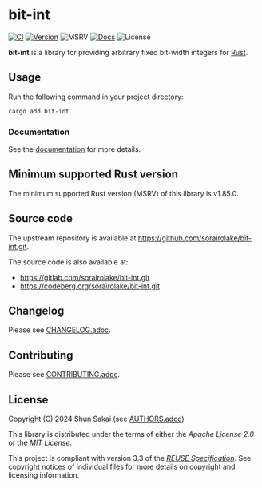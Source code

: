 <!--
SPDX-FileCopyrightText: 2024 Shun Sakai

SPDX-License-Identifier: Apache-2.0 OR MIT
-->

# bit-int

[![CI][ci-badge]][ci-url]
[![Version][version-badge]][version-url]
![MSRV][msrv-badge]
[![Docs][docs-badge]][docs-url]
![License][license-badge]

**bit-int** is a library for providing arbitrary fixed bit-width integers for
[Rust].

## Usage

Run the following command in your project directory:

```sh
cargo add bit-int
```

### Documentation

See the [documentation][docs-url] for more details.

## Minimum supported Rust version

The minimum supported Rust version (MSRV) of this library is v1.85.0.

## Source code

The upstream repository is available at
<https://github.com/sorairolake/bit-int.git>.

The source code is also available at:

- <https://gitlab.com/sorairolake/bit-int.git>
- <https://codeberg.org/sorairolake/bit-int.git>

## Changelog

Please see [CHANGELOG.adoc].

## Contributing

Please see [CONTRIBUTING.adoc].

## License

Copyright (C) 2024 Shun Sakai (see [AUTHORS.adoc])

This library is distributed under the terms of either the _Apache License 2.0_
or the _MIT License_.

This project is compliant with version 3.3 of the [_REUSE Specification_]. See
copyright notices of individual files for more details on copyright and
licensing information.

[ci-badge]: https://img.shields.io/github/actions/workflow/status/sorairolake/bit-int/CI.yaml?branch=develop&style=for-the-badge&logo=github&label=CI
[ci-url]: https://github.com/sorairolake/bit-int/actions?query=branch%3Adevelop+workflow%3ACI++
[version-badge]: https://img.shields.io/crates/v/bit-int?style=for-the-badge&logo=rust
[version-url]: https://crates.io/crates/bit-int
[msrv-badge]: https://img.shields.io/crates/msrv/bit-int?style=for-the-badge&logo=rust
[docs-badge]: https://img.shields.io/docsrs/bit-int?style=for-the-badge&logo=docsdotrs&label=Docs.rs
[docs-url]: https://docs.rs/bit-int
[license-badge]: https://img.shields.io/crates/l/bit-int?style=for-the-badge
[Rust]: https://www.rust-lang.org/
[CHANGELOG.adoc]: CHANGELOG.adoc
[CONTRIBUTING.adoc]: CONTRIBUTING.adoc
[AUTHORS.adoc]: AUTHORS.adoc
[_REUSE Specification_]: https://reuse.software/spec-3.3/
